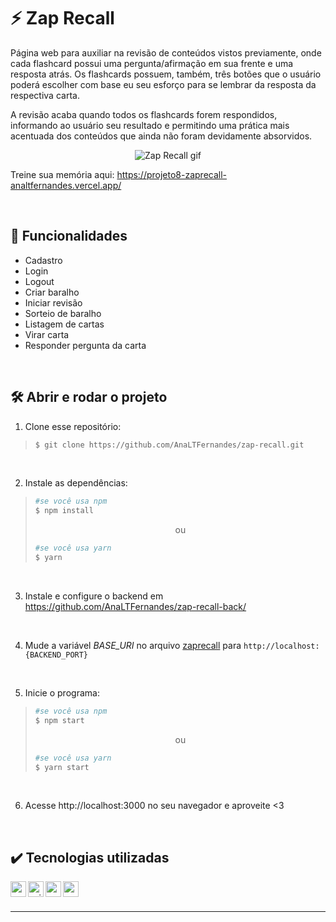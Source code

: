 # :zap: Zap Recall

<p>
 Página web para auxiliar na revisão de conteúdos vistos previamente, onde cada flashcard possui uma pergunta/afirmação em sua frente e uma resposta atrás. Os flashcards possuem, também, três botões que o usuário poderá escolher com base eu seu esforço para se lembrar da resposta da respectiva carta.
</p>
<p>
 A revisão acaba quando todos os flashcards forem respondidos, informando ao usuário seu resultado e permitindo uma prática mais acentuada dos conteúdos que ainda não foram devidamente absorvidos.
</p>

<div align=center>
  
  ![Zap Recall gif](https://user-images.githubusercontent.com/97851922/185719606-74467bcb-30fa-4da9-8e43-b03cf09a7676.gif)
  
</div>

Treine sua memória aqui: https://projeto8-zaprecall-analtfernandes.vercel.app/

<br />

## :hammer: Funcionalidades
- Cadastro
- Login
- Logout
- Criar baralho
- Iniciar revisão
- Sorteio de baralho
- Listagem de cartas
- Virar carta
- Responder pergunta da carta

<br />

## :hammer_and_wrench: Abrir e rodar o projeto
1. Clone esse repositório:
>```bash
>$ git clone https://github.com/AnaLTFernandes/zap-recall.git
>```

<br />

2. Instale as dependências:
>```bash
>#se você usa npm
>$ npm install
>```
>
><p align="center">ou</p>
>
>```bash
>#se você usa yarn
>$ yarn
>```

<br />

3. Instale e configure o backend em https://github.com/AnaLTFernandes/zap-recall-back/

<br />

4. Mude a variável *BASE_URI* no arquivo [zaprecall](https://github.com/AnaLTFernandes/zap-recall/blob/main/src/services/zaprecall.js) para `http://localhost:{BACKEND_PORT}`

<br />

5. Inicie o programa:
>```bash
>#se você usa npm
>$ npm start
>```
>
><p align="center">ou</p>
>
>```bash
>#se você usa yarn
>$ yarn start
>```

<br />

6. Acesse http://localhost:3000 no seu navegador e aproveite <3

<br />

## :heavy_check_mark: Tecnologias utilizadas
<img align="left" alt="css" height="25px" src="https://img.shields.io/badge/-CSS-blue?logo=css3&logoColor=white" />
<img align="left" alt="axios" height="25px" src="https://img.shields.io/badge/-axios-success" />
<img align="left" alt="react" height="25px" src="https://img.shields.io/badge/-React-5ED3F3?logo=react&logoColor=white" />
<img align="left" alt="react-router" height="25px" src="https://img.shields.io/badge/React-Router-5ED3F3" />


<br />
<br />

---
